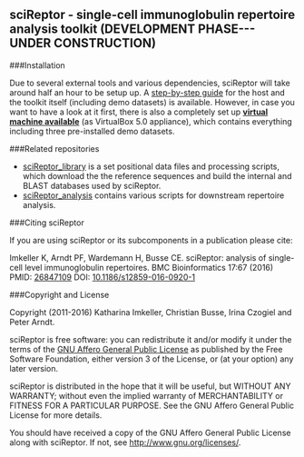 sciReptor - single-cell immunoglobulin repertoire analysis toolkit (DEVELOPMENT PHASE--- UNDER CONSTRUCTION)
------------------------------------------------------------------

###Installation

Due to several external tools and various dependencies, sciReptor will take
around half an hour to be setup up. A [step-by-step guide](INSTALLATION.md)
for the host and the toolkit itself (including demo datasets) is available.
However, in case you want to have a look at it first, there is also a
completely set up **[virtual machine available][]** (as VirtualBox 5.0
appliance), which contains everything including three pre-installed demo
datasets.

[virtual machine available]: http://b-cell-immunology.dkfz.de/sciReptor_VMs/

###Related repositories

- [sciReptor_library](https://github.com/b-cell-immunology/sciReptor_library)
  is a set positional data files and processing scripts, which download the 
  the reference sequences and build the internal and BLAST databases used by
  sciReptor.
- [sciReptor_analysis](https://github.com/b-cell-immunology/sciReptor_analysis)
  contains various scripts for downstream repertoire analysis.

###Citing sciReptor

If you are using sciReptor or its subcomponents in a publication please cite:

Imkeller K, Arndt PF, Wardemann H, Busse CE. sciReptor: analysis of single-cell
level immunoglobulin repertoires. BMC Bioinformatics 17:67 (2016)
PMID: [26847109](https://www.ncbi.nlm.nih.gov/pubmed/26847109)
DOI: [10.1186/s12859-016-0920-1](https://dx.doi.org/10.1186/s12859-016-0920-1)

###Copyright and License

Copyright (2011-2016) Katharina Imkeller, Christian Busse, Irina Czogiel and
Peter Arndt.

sciReptor is free software: you can redistribute it and/or modify it under
the terms of the [GNU Affero General Public License][] as published by the
Free Software Foundation, either version 3 of the License, or (at your
option) any later version.

sciReptor is distributed in the hope that it will be useful, but WITHOUT
ANY WARRANTY; without even the implied warranty of MERCHANTABILITY or
FITNESS FOR A PARTICULAR PURPOSE. See the GNU Affero General Public License
for more details.

You should have received a copy of the GNU Affero General Public License
along with sciReptor. If not, see <http://www.gnu.org/licenses/>.

[GNU Affero General Public License]:https://www.gnu.org/licenses/agpl.html
